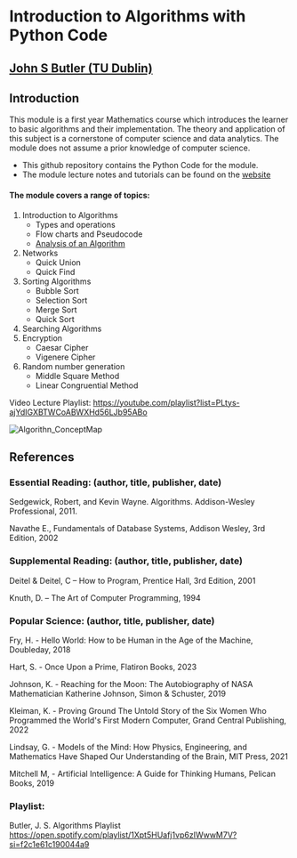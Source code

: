 # Introduction to Algorithms with Python Code
## [John S Butler (TU Dublin)](https://johnsbutler.netlify.com/)

## Introduction
This module is a first year Mathematics course which introduces the learner to basic algorithms and their implementation.  The theory and application of this subject is a cornerstone of computer science and data analytics.  The module does not assume a prior knowledge of computer science.

* This github repository contains the Python Code for the module.
* The module lecture notes and tutorials can be found on the [website](https://sites.google.com/dit.ie/math1812/home)

#### The module covers a range of topics:
1.  Introduction to Algorithms
    - Types and operations
    - Flow charts and Pseudocode
    - [Analysis of an Algorithm](https://github.com/john-s-butler-dit/Intro-to-Algorithms/blob/master/Chapter%201-%20Introduction_to_Algorithms/Simple%20Algorithms.ipynb)
2. Networks
   -   Quick Union
   -   Quick Find
3. Sorting Algorithms
   - Bubble Sort
   - Selection Sort
   - Merge Sort
   - Quick Sort
4. Searching Algorithms
5. Encryption
   - Caesar Cipher
   - Vigenere Cipher
6. Random number generation 
   -  Middle Square Method
   -  Linear Congruential  Method


Video Lecture Playlist:
https://youtube.com/playlist?list=PLtys-ajYdIGXBTWCoABWXHd56LJb95ABo

![Algorithn_ConceptMap](https://user-images.githubusercontent.com/30832003/202928086-a4ef7c01-b4d3-4912-9ac7-7d9885564e1a.png)

## References
### Essential Reading:  (author, title, publisher, date)
Sedgewick, Robert, and Kevin Wayne. Algorithms. Addison-Wesley Professional, 2011.

Navathe E., Fundamentals of Database Systems, Addison Wesley, 3rd Edition, 2002

### Supplemental Reading:  (author, title, publisher, date)
Deitel & Deitel, C – How to Program, Prentice Hall, 3rd Edition, 2001

Knuth, D. – The Art of Computer Programming, 1994

### Popular Science: (author, title, publisher, date)

Fry, H. - Hello World: How to be Human in the Age of the Machine, Doubleday, 2018

Hart, S. - Once Upon a Prime, Flatiron Books, 2023

Johnson, K. - Reaching for the Moon: The Autobiography of NASA Mathematician Katherine Johnson, Simon & Schuster, 2019

Kleiman, K. - Proving Ground The Untold Story of the Six Women Who Programmed the World's First Modern Computer, Grand Central Publishing, 2022

Lindsay, G. - Models of the Mind: How Physics, Engineering, and Mathematics Have Shaped Our Understanding of the Brain, MIT Press, 2021

Mitchell M, - Artificial Intelligence: A Guide for Thinking Humans, Pelican Books, 2019



### Playlist:

Butler, J. S. Algorithms Playlist https://open.spotify.com/playlist/1Xpt5HUafj1vp6zIWwwM7V?si=f2c1e61c190044a9
